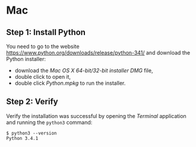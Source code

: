 # Mac

## Step 1: Install Python

You need to go to the website https://www.python.org/downloads/release/python-341/ and download the Python installer:

* download the *Mac OS X 64-bit/32-bit installer* *DMG* file,
* double click to open it,
* double click *Python.mpkg* to run the installer.

## Step 2: Verify

Verify the installation was successful by opening the *Terminal* application and running the `python3` command:

    $ python3 --version
    Python 3.4.1
